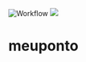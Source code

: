 ![Workflow](https://img.shields.io/github/workflow/status/fcobello/meuponto/Java%20CI%20with%20Maven)
![](https://img.shields.io/github/license/fcobello/meuponto)

# meuponto